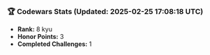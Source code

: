 ### 🏆 Codewars Stats (Updated: 2025-02-25 17:08:18 UTC)

- **Rank:** 8 kyu
- **Honor Points:** 3
- **Completed Challenges:** 1
